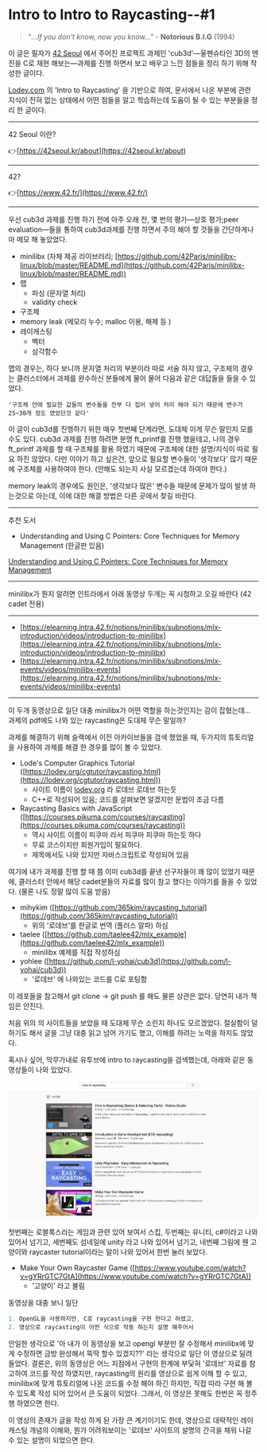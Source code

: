 # Intro to Intro to Raycasting--#1

> "*...If you don't know, now you know..."* - **Notorious B.I.G** (1994)

이 글은 필자가 [42 Seoul](http://42seoul.kr) 에서 주어진 프로젝트 과제인 'cub3d'—울펜슈타인 3D의 엔진을 C로 재현 해보는—과제를 진행 하면서 보고 배우고 느낀 점들을 정리 하기 위해 작성한 글이다.

[Lodev.com](http://lodev.com) 의 'Intro to Raycasting' 을 기반으로 하여, 문서에서 나온 부분에 관련 지식이 전혀 없는 상태에서 어떤 점들을 알고 학습하는데 도움이 될 수 있는 부분들을 정리 한 글이다.

---

42 Seoul 이란?

👉[https://42seoul.kr/about](https://42seoul.kr/about)

---

42?

👉[https://www.42.fr/](https://www.42.fr/)

---

우선 cub3d 과제를 진행 하기 전에 아주 오래 전, 몇 번의 평가—상호 평가;peer evaluation—들을 통하여 cub3d과제를 진행 하면서 주의 해야 할 것들을 간단하게나마 메모 해 놓았었다.

- minilibx (자체 제공 라이브러리; [https://github.com/42Paris/minilibx-linux/blob/master/README.md](https://github.com/42Paris/minilibx-linux/blob/master/README.md))
- 맵
    - 파싱 (문자열 처리)
    - validity check
- 구조체
- memory leak (메모리 누수; malloc 이용, 해제 등 )
- 레이캐스팅
    - 벡터
    - 삼각함수

맵의 경우는, 하다 보니까 문자열 처리의 부분이라 따로 서술 하지 않고, 구조체의 경우는 클러스터에서 과제를 완수하신 분들에게 물어 물어 다음과 같은 대답들을 들을 수 있었다.

```
'구조체 안에 필요한 값들의 변수들을 전부 다 집어 넣어 처리 해야 되기 때문에 변수가 25~30개 정도 였었던것 같다'
```

이 글이 cub3d를 진행하기 위한 매우 첫번째 단계라면, 도대체 이게 무슨 말인지 모를 수도 있다. cub3d 과제를 진행 하려면 분명 ft_printf를 진행 했을테고, 나의 경우 ft_printf 과제를 할 때 구조체를 활용 하였기 때문에 구조체에 대한 설명/지식이 따로 필요 하진 않았다. 다만 이야기 하고 싶은건, 앞으로 필요할 변수들이 '생각보다' 많기 때문에 구조체를 사용하여야 한다. (안해도 되는지 사실 모르겠는데 하여야 한다.)

memory leak의 경우에도 원인은, '생각보다 많은' 변수들 때문에 문제가 많이 발생 하는것으로 아는데, 이에 대한 해결 방법은 다른 곳에서 찾길 바란다.

---

추천 도서

- Understanding and Using C Pointers: Core Techniques for Memory Management (한글판 있음)

[Understanding and Using C Pointers: Core Techniques for Memory Management](https://www.amazon.com/Understanding-Using-Pointers-Techniques-Management/dp/1449344186)

---

minilibx가 뭔지 알려면 인트라에서 아래 동영상 두개는 꼭 시청하고 오길 바란다 (42 cadet 전용)

---

- [https://elearning.intra.42.fr/notions/minilibx/subnotions/mlx-introduction/videos/introduction-to-minilibx](https://elearning.intra.42.fr/notions/minilibx/subnotions/mlx-introduction/videos/introduction-to-minilibx)
- [https://elearning.intra.42.fr/notions/minilibx/subnotions/mlx-events/videos/minilibx-events](https://elearning.intra.42.fr/notions/minilibx/subnotions/mlx-events/videos/minilibx-events)

---

이 두개 동영상으로 일단 대충 minilibx가 어떤 역할을 하는것인지는 감이 잡혔는데... 과제의 pdf에도 나와 있는 raycasting은 도대체 무슨 말일까?

과제를 해결하기 위해 슬랙에서 이전 아카이브들을 검색 했었을 때, 두가지의 튜토리얼을 사용하여 과제를 해결 한 경우를 많이 볼 수 있었다.

- Lode's Computer Graphics Tutorial ([https://lodev.org/cgtutor/raycasting.html](https://lodev.org/cgtutor/raycasting.html))
    - 사이트 이름이 [lodev.org](http://lodev.org) 라 로데브 로데브 하는듯
    - C++로 작성되어 있음; 코드를 살펴보면 알겠지만 문법이 조금 다름
- Raycasting Basics with JavaScript ([https://courses.pikuma.com/courses/raycasting](https://courses.pikuma.com/courses/raycasting))
    - 역시 사이트 이름이 피쿠마 라서 피쿠마 피쿠마 하는듯 하다
    - 무료 코스이지만 회원가입이 필요하다.
    - 제목에서도 나와 있지만 자바스크립트로 작성되어 있음

여기에 내가 과제를 진행 할 때 쯤 이미 cub3d를 끝낸 선구자들이 꽤 많이 있었기 때문에, 클러스터 안에서 해당 cadet분들의 자료를 많이 참고 했다는 이야기를 들을 수 있었다. (물론 나도 정말 많이 도움 받음)

- mihykim ([https://github.com/365kim/raycasting_tutorial](https://github.com/365kim/raycasting_tutorial))
    - 위의 '로데브'를 한글로 번역 (플러스 알파) 하심
- taelee ([https://github.com/taelee42/mlx_example](https://github.com/taelee42/mlx_example))
    - minilibx 예제를 직접 작성하심
- yohlee ([https://github.com/l-yohai/cub3d](https://github.com/l-yohai/cub3d))
    - '로데브' 에 나와있는 코드를 C로 포팅함

이 레포들을 참고해서 git clone → git push 를 해도 물론 상관은 없다. 당연히 내가 책임은 안진다.

처음 위의 의 사이트들을 보았을 때 도대체 무슨 소린지 하나도 모르겠었다. 절실함이 덜하기도 해서 글을 그냥 대충 읽고 넘어 가기도 했고, 이해를 하려는 노력을 하지도 않았다.

혹시나 싶어, 막무가내로 유투브에 intro to raycasting을 검색했는데, 아래와 같은 동영상들이 나와 있었다.

![../images/Screen_Shot_2020-09-03_at_4.33.56_AM.png](../images/Screen_Shot_2020-09-03_at_4.33.56_AM.png)

첫번째는 로블록스라는 게임과 관련 있어 보여서 스킵, 두번째는 유니티, c#이라고 나와있어서 넘기고, 세번째도 섬네일에 unity 라고 나와 있어서 넘기고, 네번째 그림에 웬 고양이와 raycaster tutorial이라는 말이 나와 있어서 한번 눌러 보았다.

- Make Your Own Raycaster Game ([https://www.youtube.com/watch?v=gYRrGTC7GtA](https://www.youtube.com/watch?v=gYRrGTC7GtA))
    - '고양이' 라고 불림

동영상을 대충 보니 일단

```jsx
1. OpenGL을 사용하지만, C로 raycasting을 구현 한다고 하였고,
2. 영상으로 raycasting이 어떤 식으로 작동 하는지 설명 해주어서
```

안일한 생각으로 '아 내가 이 동영상을 보고 opengl 부분만 잘 수정해서 minilibx에 맞게 수정하면 금방 완성해서 뚝딱 할수 있겠지??' 라는 생각으로 일단 이 영상으로 달려 들었다. 결론은, 위의 동영상은 어느 지점에서 구현의 한계에 부딫혀 '로데브' 자료를 참고하여 코드를 작성 하였지만, raycasting의 원리를 영상으로 쉽게 이해 할 수 있고, minilibx에 맞게 튜토리얼에 나온 코드를 수정 해야 하긴 하지만, 직접 따라 구현 해 볼 수 있도록 작성 되어 있어서 큰 도움이 되었다. 그래서, 이 영상은 못해도 한번은 꼭 정주행 하였으면 한다.

이 영상의 존재가 글을 작성 하게 된 가장 큰 계기이기도 한데, 영상으로 대략적인 레이캐스팅 개념의 이해와, 뭔가 어려워보이는 '로데브' 사이트의 설명의 간극을 채워 나갈 수 있는 설명이 되었으면 한다.
